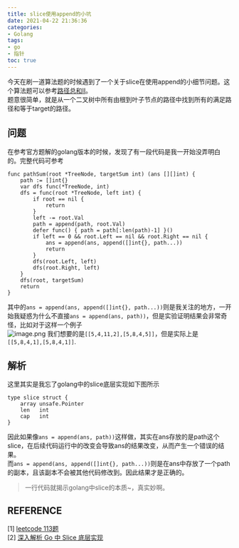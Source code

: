 ```yaml
---
title: slice使用append的小坑
date: 2021-04-22 21:36:36
categories:
- Golang
tags:
- go  
- 指针
toc: true
---
```


今天在刷一道算法题的时候遇到了一个关于slice在使用append的小细节问题。这个算法题可以参考[路径总和II](https://leetcode-cn.com/problems/path-sum-ii/)。  
题意很简单，就是从一个二叉树中所有由根到叶子节点的路径中找到所有的满足路径和等于target的路径。
<!-- more -->

## 问题
在参考官方题解的golang版本的时候，发现了有一段代码是我一开始没弄明白的。完整代码可参考
```golang
func pathSum(root *TreeNode, targetSum int) (ans [][]int) {
    path := []int{}
    var dfs func(*TreeNode, int)
    dfs = func(root *TreeNode, left int) {
        if root == nil {
            return
        }
        left -= root.Val
        path = append(path, root.Val)
        defer func() { path = path[:len(path)-1] }()
        if left == 0 && root.Left == nil && root.Right == nil {
            ans = append(ans, append([]int{}, path...))
            return
        }
        dfs(root.Left, left)
        dfs(root.Right, left)
    }
    dfs(root, targetSum)
    return
}
```
其中的`ans = append(ans, append([]int{}, path...))`则是我关注的地方，一开始我疑惑为什么不直接`ans = append(ans, path))`，但是实验证明结果会非常奇怪，比如对于这样一个例子  
![image.png](https://i.loli.net/2021/04/22/jxz98OSKfoTXsmY.png)
我们想要的是`[[5,4,11,2],[5,8,4,5]]`，但是实际上是`[[5,8,4,1],[5,8,4,1]]`.  

## 解析
这里其实是我忘了golang中的slice底层实现如下图所示
```golang
type slice struct {
    array unsafe.Pointer
    len   int
    cap   int
}
```
因此如果像`ans = append(ans, path))`这样做，其实在ans存放的是path这个slice，在后续代码运行中的改变会导致ans的结果改变，从而产生一个错误的结果。  
而`ans = append(ans, append([]int{}, path...))`则是在ans中存放了一个path的副本，且该副本不会被其他代码修改到。因此结果才是正确的。

> 一行代码就揭示golang中slice的本质~，真实妙啊。

## REFERENCE
[1] [leetcode 113题](https://leetcode-cn.com/problems/path-sum-ii/)  
[2] [深入解析 Go 中 Slice 底层实现](https://halfrost.com/go_slice/)


